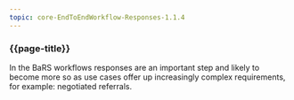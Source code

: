 ```yaml
---
topic: core-EndToEndWorkflow-Responses-1.1.4
---
```


### {{page-title}}

In the BaRS workflows responses are an important step and likely to become more so as use cases offer up increasingly complex requirements, for example: negotiated referrals.

<br>